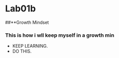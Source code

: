 # Lab01b 

##**Growth Mindset



### This is how i wll keep myself in a growth min

* KEEP LEARNING.
* DO THIS.

######
